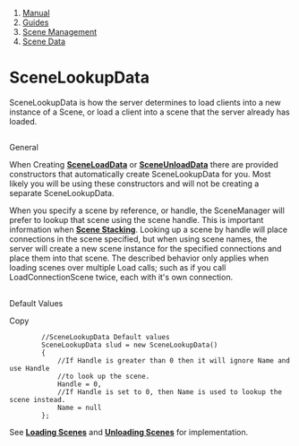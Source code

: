 1.  [Manual](/docs/manual)
3.  [Guides](/docs/manual/guides)
5.  [Scene Management](/docs/manual/guides/scene-management)
7.  [Scene Data](/docs/manual/guides/scene-management/scene-data)

# SceneLookupData

SceneLookupData is how the server determines to load clients into a new instance of a Scene, or load a client into a scene that the server already has loaded.

## 


General

When Creating [**SceneLoadData**](/docs/manual/guides/scene-management/scene-data/sceneloaddata) or [**SceneUnloadData**](/docs/manual/guides/scene-management/scene-data/sceneunloaddata) there are provided constructors that automatically create SceneLookupData for you. Most likely you will be using these constructors and will not be creating a separate SceneLookupData.

When you specify a scene by reference, or handle, the SceneManager will prefer to lookup that scene using the scene handle. This is important information when [**Scene Stacking**](/docs/manual/guides/scene-management/scene-stacking). Looking up a scene by handle will place connections in the scene specified, but when using scene names, the server will create a new scene instance for the specified connections and place them into that scene. The described behavior only applies when loading scenes over multiple Load calls; such as if you call LoadConnectionScene twice, each with it's own connection.

## 


Default Values

Copy

            //SceneLookupData Default values
            SceneLookupData slud = new SceneLookupData()
            { 
                //If Handle is greater than 0 then it will ignore Name and use Handle
                //to look up the scene.
                Handle = 0,
                //If Handle is set to 0, then Name is used to lookup the scene instead.
                Name = null 
            }; 

See [**Loading Scenes**](/docs/manual/guides/scene-management/loading-scenes) and [**Unloading Scenes**](/docs/manual/guides/scene-management/unloading-scenes) for implementation.